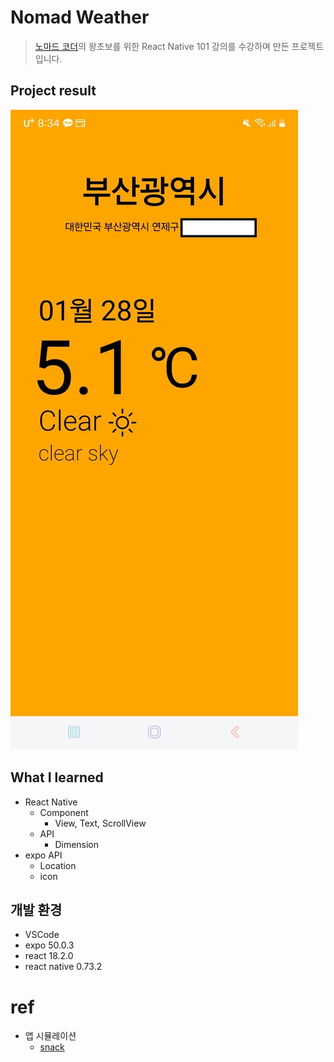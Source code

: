 # Nomad Weather

> [노마드 코더](https://nomadcoders.co/)의 왕초보를 위한 React Native 101 강의를 수강하며 만든 프로젝트입니다.

## Project result

![프로젝트결과](project_result.jpg)

## What I learned

- React Native
  - Component
    - View, Text, ScrollView
  - API
    - Dimension
- expo API
  - Location
  - icon

## 개발 환경

- VSCode
- expo 50.0.3
- react 18.2.0
- react native 0.73.2

# ref

- 앱 시뮬레이션
  - [snack](https://snack.expo.dev)
